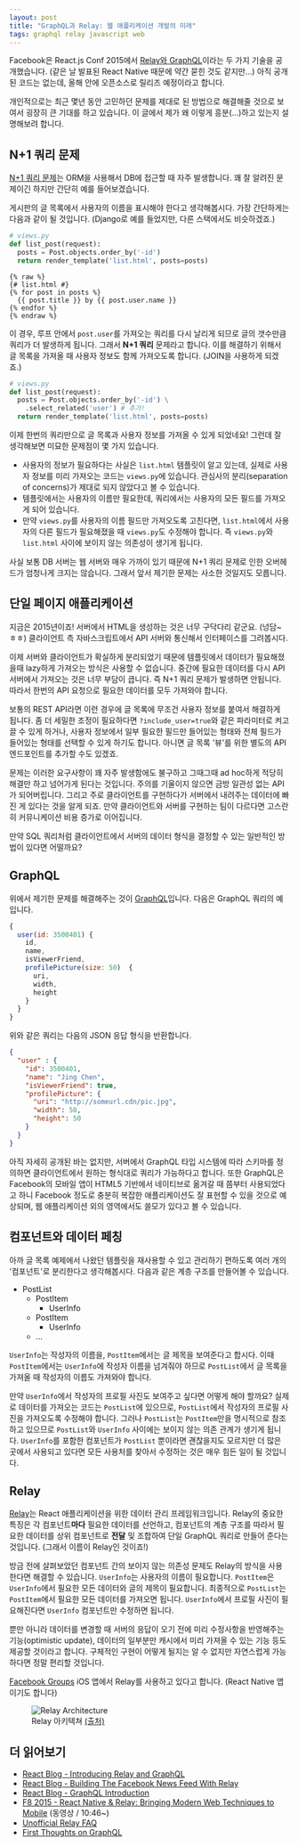 ```yaml
---
layout: post
title: "GraphQL과 Relay: 웹 애플리케이션 개발의 미래"
tags: graphql relay javascript web
---
```


Facebook은 React.js Conf 2015에서 [Relay와 GraphQL](https://facebook.github.io/react/blog/2015/02/20/introducing-relay-and-graphql.html)이라는 두 가지 기술을 공개했습니다. (같은 날 발표된 React Native 때문에 약간 묻힌 것도 같지만...) 아직 공개된 코드는 없는데, 올해 안에 오픈소스로 릴리즈 예정이라고 합니다.

개인적으로는 최근 몇년 동안 고민하던 문제를 제대로 된 방법으로 해결해줄 것으로 보여서 굉장히 큰 기대를 하고 있습니다. 이 글에서 제가 왜 이렇게 흥분(...)하고 있는지 설명해보려 합니다.


## N+1 쿼리 문제

[N+1 쿼리 문제](https://secure.phabricator.com/book/phabcontrib/article/n_plus_one/)는 ORM을 사용해서 DB에 접근할 때 자주 발생합니다. 꽤 잘 알려진 문제이긴 하지만 간단히 예를 들어보겠습니다.

게시판의 글 목록에서 사용자의 이름을 표시해야 한다고 생각해봅시다. 가장 간단하게는 다음과 같이 될 것입니다. (Django로 예를 들었지만, 다른 스택에서도 비슷하겠죠.)

```py
# views.py
def list_post(request):
  posts = Post.objects.order_by('-id')
  return render_template('list.html', posts=posts)
```

```django
{% raw %}
{# list.html #}
{% for post in posts %}
  {{ post.title }} by {{ post.user.name }}
{% endfor %}
{% endraw %}
```

이 경우, 루프 안에서 `post.user`를 가져오는 쿼리를 다시 날리게 되므로 글의 갯수만큼 쿼리가 더 발생하게 됩니다. 그래서 **N+1 쿼리** 문제라고 합니다. 이를 해결하기 위해서 글 목록을 가져올 때 사용자 정보도 함께 가져오도록 합니다. (JOIN을 사용하게 되겠죠.)

```py
# views.py
def list_post(request):
  posts = Post.objects.order_by('-id') \
    .select_related('user') # 추가!
  return render_template('list.html', posts=posts)
```

이제 한번의 쿼리만으로 글 목록과 사용자 정보를 가져올 수 있게 되었네요! 그런데 잘 생각해보면 미묘한 문제점이 몇 가지 있습니다.

* 사용자의 정보가 필요하다는 사실은 `list.html` 템플릿이 알고 있는데, 실제로 사용자 정보를 미리 가져오는 코드는 `views.py`에 있습니다. 관심사의 분리(separation of concerns)가 제대로 되지 않았다고 볼 수 있습니다.
* 템플릿에서는 사용자의 이름만 필요한데, 쿼리에서는 사용자의 모든 필드를 가져오게 되어 있습니다.
* 만약 `views.py`를 사용자의 이름 필드만 가져오도록 고친다면, `list.html`에서 사용자의 다른 필드가 필요해졌을 때 `views.py`도 수정해야 합니다. 즉 `views.py`와 `list.html` 사이에 보이지 않는 의존성이 생기게 됩니다.

사실 보통 DB 서버는 웹 서버와 매우 가까이 있기 때문에 N+1 쿼리 문제로 인한 오버헤드가 엄청나게 크지는 않습니다. 그래서 앞서 제기한 문제는 사소한 것일지도 모릅니다.


## 단일 페이지 애플리케이션

지금은 2015년이죠! 서버에서 HTML을 생성하는 것은 너무 구닥다리 같군요. (넝담~ ㅎㅎ) 클라이언트 측 자바스크립트에서 API 서버와 통신해서 인터페이스를 그려봅시다.

이제 서버와 클라이언트가 확실하게 분리되었기 때문에 템플릿에서 데이터가 필요해졌을때 lazy하게 가져오는 방식은 사용할 수 없습니다. 중간에 필요한 데이터를 다시 API 서버에서 가져오는 것은 너무 부담이 큽니다. 즉 N+1 쿼리 문제가 발생하면 안됩니다. 따라서 한번의 API 요청으로 필요한 데이터를 모두 가져와야 합니다.

보통의 REST API라면 이런 경우에 글 목록에 무조건 사용자 정보를 붙여서 해결하게 됩니다. 좀 더 세밀한 조정이 필요하다면 `?include_user=true`와 같은 파라미터로 켜고 끌 수 있게 하거나, 사용자 정보에서 일부 필요한 필드만 들어있는 형태와 전체 필드가 들어있는 형태를 선택할 수 있게 하기도 합니다. 아니면 글 목록 '뷰'를 위한 별도의 API 엔드포인트를 추가할 수도 있겠죠.

문제는 이러한 요구사항이 꽤 자주 발생함에도 불구하고 그때그때 ad hoc하게 적당히 해결만 하고 넘어가게 된다는 것입니다. 주의를 기울이지 않으면 금방 일관성 없는 API가 되어버립니다. 그리고 주로 클라이언트를 구현하다가 서버에서 내려주는 데이터에 빠진 게 있다는 것을 알게 되죠. 만약 클라이언트와 서버를 구현하는 팀이 다르다면 고스란히 커뮤니케이션 비용 증가로 이어집니다.

만약 SQL 쿼리처럼 클라이언트에서 서버의 데이터 형식을 결정할 수 있는 일반적인 방법이 있다면 어떨까요?


## GraphQL

위에서 제기한 문제를 해결해주는 것이 [GraphQL](https://facebook.github.io/react/blog/2015/05/01/graphql-introduction.html)입니다. 다음은 GraphQL 쿼리의 예입니다.

```javascript
{
  user(id: 3500401) {
    id,
    name,
    isViewerFriend,
    profilePicture(size: 50)  {
      uri,
      width,
      height
    }
  }
}
```

위와 같은 쿼리는 다음의 JSON 응답 형식을 반환합니다.

```json
{
  "user" : {
    "id": 3500401,
    "name": "Jing Chen",
    "isViewerFriend": true,
    "profilePicture": {
      "uri": "http://someurl.cdn/pic.jpg",
      "width": 50,
      "height": 50
    }
  }
}
```

아직 자세히 공개된 바는 없지만, 서버에서 GraphQL 타입 시스템에 따라 스키마를 정의하면 클라이언트에서 원하는 형식대로 쿼리가 가능하다고 합니다. 또한 GraphQL은 Facebook의 모바일 앱이 HTML5 기반에서 네이티브로 옮겨갈 때 쯤부터 사용되었다고 하니 Facebook 정도로 충분히 복잡한 애플리케이션도 잘 표현할 수 있을 것으로 예상되며, 웹 애플리케이션 외의 영역에서도 쓸모가 있다고 볼 수 있습니다.


## 컴포넌트와 데이터 페칭

아까 글 목록 예제에서 나왔던 템플릿을 재사용할 수 있고 관리하기 편하도록 여러 개의 '컴포넌트'로 분리한다고 생각해봅시다. 다음과 같은 계층 구조를 만들어볼 수 있습니다.

* PostList
  * PostItem
    * UserInfo
  * PostItem
    * UserInfo
  * ...

`UserInfo`는 작성자의 이름을, `PostItem`에서는 글 제목을 보여준다고 합시다. 이때 `PostItem`에서는 `UserInfo`에 작성자 이름을 넘겨줘야 하므로 `PostList`에서 글 목록을 가져올 때 작성자의 이름도 가져와야 합니다.

만약 `UserInfo`에서 작성자의 프로필 사진도 보여주고 싶다면 어떻게 해야 할까요? 실제로 데이터를 가져오는 코드는 `PostList`에 있으므로, `PostList`에서 작성자의 프로필 사진을 가져오도록 수정해야 합니다. 그러나 `PostList`는 `PostItem`만을 명시적으로 참조하고 있으므로 `PostList`와 `UserInfo` 사이에는 보이지 않는 의존 관계가 생기게 됩니다. `UserInfo`를 포함한 컴포넌트가 `PostList` 뿐이라면 괜찮을지도 모르지만 더 많은 곳에서 사용되고 있다면 모든 사용처를 찾아서 수정하는 것은 매우 힘든 일이 될 것입니다.


## Relay

[Relay](https://facebook.github.io/react/blog/2015/02/20/introducing-relay-and-graphql.html)는 React 애플리케이션을 위한 데이터 관리 프레임워크입니다. Relay의 중요한 특징은 각 컴포넌트**마다** 필요한 데이터를 선언하고, 컴포넌트의 계층 구조를 따라서 필요한 데이터를 상위 컴포넌트로 **전달** 및 조합하여 단일 GraphQL 쿼리로 만들어 준다는 것입니다. (그래서 이름이 Relay인 것이죠!)

방금 전에 살펴보았던 컴포넌트 간의 보이지 않는 의존성 문제도 Relay의 방식을 사용한다면 해결할 수 있습니다. `UserInfo`는 사용자의 이름이 필요합니다. `PostItem`은 `UserInfo`에서 필요한 모든 데이터와 글의 제목이 필요합니다. 최종적으로 `PostList`는 `PostItem`에서 필요한 모든 데이터를 가져오면 됩니다. `UserInfo`에서 프로필 사진이 필요해진다면 `UserInfo` 컴포넌트만 수정하면 됩니다. 

뿐만 아니라 데이터를 변경할 때 서버의 응답이 오기 전에 미리 수정사항을 반영해주는 기능(optimistic update), 데이터의 일부분만 캐시에서 미리 가져올 수 있는 기능 등도 제공할 것이라고 합니다. 구체적인 구현이 어떻게 될지는 알 수 없지만 자연스럽게 가능하다면 정말 편리할 것입니다.

[Facebook Groups](https://itunes.apple.com/kr/app/facebook-groups/id931735837?mt=8) iOS 앱에서 Relay를 사용하고 있다고 합니다. (React Native 앱이기도 합니다)

<figure>
<img src="http://facebook.github.io/react/img/blog/relay-components/relay-architecture.png" alt="Relay Architecture">
<figcaption>Relay 아키텍쳐 <a href="https://facebook.github.io/react/blog/2015/03/19/building-the-facebook-news-feed-with-relay.html#the-relay-architecture">(출처)</a></figcaption>
</figure>


## 더 읽어보기

* [React Blog - Introducing Relay and GraphQL](https://facebook.github.io/react/blog/2015/02/20/introducing-relay-and-graphql.html)
* [React Blog - Building The Facebook News Feed With Relay](https://facebook.github.io/react/blog/2015/03/19/building-the-facebook-news-feed-with-relay.html)
* [React Blog - GraphQL Introduction](https://facebook.github.io/react/blog/2015/05/01/graphql-introduction.html)
* [F8 2015 - React Native & Relay: Bringing Modern Web Techniques to Mobile](https://youtu.be/X6YbAKiLCLU?t=10m46s) (동영상 / 10:46~)
* [Unofficial Relay FAQ](https://gist.github.com/wincent/598fa75e22bdfa44cf47)
* [First Thoughts on GraphQL](http://hueypetersen.com/posts/2015/02/02/first-thoughts-on-graph-ql/)

